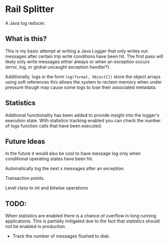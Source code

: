 # Rail Splitter

A Java log reducer.

## What is this?

This is my basic attempt at writing a Java Logger that only writes out messages
after certain trip write conditions have been hit. The first pass will likely
only write messages either always or when an exception occurs (error, log, or
global uncaught exception handler?).

Additionally, logs in the form `log(format, Object[])` store the object arrays
using soft references this allows the system to reclaim memory when under
pressure though may cause some logs to lose their associated metadata.

## Statistics

Additional functionality has been added to provide insight into the logger's
execution state. With statistics tracking enabled you can check the number of
logs function calls that have been executed.

## Future Ideas

In the future it would also be cool to have message log only when conditional
operating states have been hit.

Automatically log the next x messages after an exception.

Transaction points.

Level class to int and bitwise operations

## TODO:

When statistics are enabled there is a chance of overflow in long running
applications. This is partially mitigated due to the fact that statistics
should not be enabled in production.

* Track the number of messages flushed to disk.
